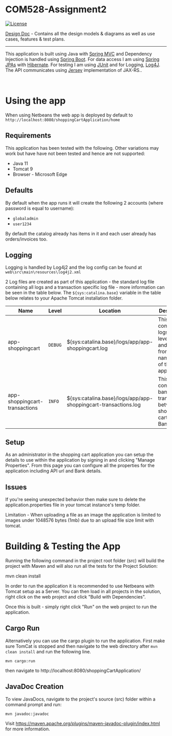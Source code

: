 # COM528-Assignment2
[![License](https://img.shields.io/badge/License-Apache_2.0-blue.svg)](https://opensource.org/licenses/Apache-2.0)

[Design Doc](https://github.com/RyanGaudion/COM528-Assignment2/blob/main/DESIGN.md) - Contains all the design models & diagrams as well as use cases, features & test plans.


--- 
This application is built using Java with [Spring MVC](https://docs.spring.io/spring-framework/docs/3.2.x/spring-framework-reference/html/mvc.html) and Dependency Injection is handled using [Spring Boot](https://spring.io/projects/spring-boot). For data access I am using [Spring JPAs](https://spring.io/projects/spring-data-jpa) with [Hibernate](https://www.baeldung.com/the-persistence-layer-with-spring-and-jpa). For testing I am using [JUnit](https://junit.org/junit5/) and for Logging, [Log4J](https://logging.apache.org/log4j/2.x/). The API communicates using [Jersey](https://eclipse-ee4j.github.io/jersey/) implementation of JAX-RS..

</br>


# Using the app
When using Netbeans the web app is deployed by default to `http://localhost:8080/shoppingCartApplication/home`

## Requirements
This application has been tested with the following. Other variations may work but have have not been tested and hence are not supported:
 - Java 11
 - Tomcat 9
 - Browser - Microsoft Edge

## Defaults
By default when the app runs it will create the following 2 accounts (where password is equal to username):
 - `globaladmin`
 - `user1234`

 By default the catalog already has items in it and each user already has orders/invoices too.

## Logging
Logging is handled by Log4j2 and the log config can be found at `web\src\main\resources\log4j2.xml`

2 Log files are created as part of this application - the standard log file containing all logs and a transaction specific log file - more information can be seen in the table below. The `${sys:catalina.base}` variable in the table below relates to your Apache Tomcat installation folder.

| Name      | Level | Location | Description |
| ----------- | ----------- |----------- | ----------- |
| app-shoppingcart      | `DEBUG` | ${sys:catalina.base}/logs/app/app-shoppingcart.log       | This contains all logs from level Debug and above from all namespaces of the application | 
| app-shoppingcart-transactions  | `INFO` | ${sys:catalina.base}/logs/app/app-shoppingcart-transactions.log        | This file contains all bank transactions between the shopping cart and the Bank API |

## Setup
As an administrator in the shopping cart application you can setup the details to use within the application by signing in and clicking "Manage Properties". From this page you can configure all the properties for the application including API url and Bank details.

## Issues 
If you're seeing unexpected behavior then make sure to delete the application.properties file in your tomcat instance's temp folder.  

Limitation - When uploading a file as an image the application is limited to images under 1048576 bytes (1mb) due to an upload file size limit with tomcat.

# Building & Testing the App
Running the following command in the project root folder (src) will build the project with Maven and will also run all the tests for the Project Solution:

mvn clean install

In order to run the application it is recommended to use Netbeans with Tomcat setup as a Server. You can then load in all projects in the solution, right click on the web project and click "Build with Dependencies".

Once this is built - simply right click "Run" on the web project to run the application.

## Cargo Run

Alternatively you can use the cargo plugin to run the application. First make sure TomCat is stopped and then navigate to the web directory after `mvn clean install` and run the following line.

```
mvn cargo:run
```
then navigate to http://localhost:8080/shoppingCartApplication/

## JavaDoc Creation
To view JavaDocs, navigate to the project's source (src) folder within a command prompt and run:

`mvn javadoc:javadoc`

Visit https://maven.apache.org/plugins/maven-javadoc-plugin/index.html for more information.

